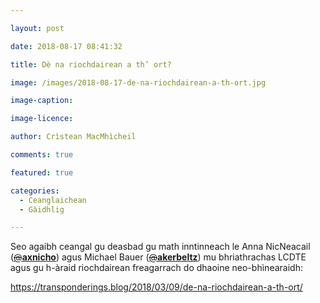 ```yaml
---

layout: post

date: 2018-08-17 08:41:32

title: Dè na riochdairean a th’ ort?

image: /images/2018-08-17-de-na-riochdairean-a-th-ort.jpg

image-caption:

image-licence:

author: Crìstean MacMhìcheil

comments: true

featured: true

categories:
  - Ceanglaichean
  - Gàidhlig

---
```


Seo agaibh ceangal gu deasbad gu math inntinneach le Anna NicNeacail (<a class="twitter-atreply pretty-link js-nav" dir="ltr" href="https://twitter.com/axnicho" data-mentioned-user-id="15308501"><s>@</s><b>axnicho</b></a>) agus Michael Bauer (<a class="twitter-atreply pretty-link js-nav" dir="ltr" href="https://twitter.com/akerbeltz" data-mentioned-user-id="325868074"><s>@</s><b>akerbeltz</b></a>) mu bhriathrachas LCDTE agus gu h-àraid riochdairean freagarrach do dhaoine neo-bhìnearaidh:

<https://transponderings.blog/2018/03/09/de-na-riochdairean-a-th-ort/>
